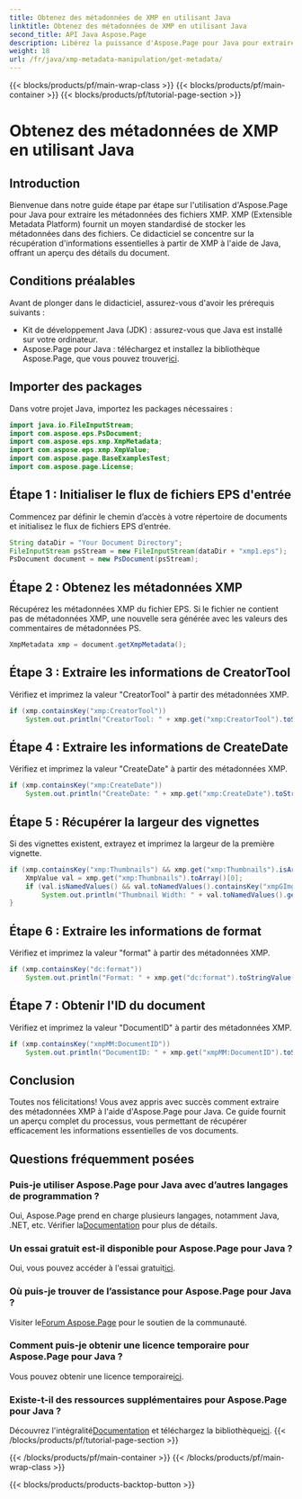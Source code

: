 ```yaml
---
title: Obtenez des métadonnées de XMP en utilisant Java
linktitle: Obtenez des métadonnées de XMP en utilisant Java
second_title: API Java Aspose.Page
description: Libérez la puissance d'Aspose.Page pour Java pour extraire sans effort les métadonnées XMP. Améliorez l’analyse des documents avec notre guide étape par étape !
weight: 18
url: /fr/java/xmp-metadata-manipulation/get-metadata/
---
```


{{< blocks/products/pf/main-wrap-class >}}
{{< blocks/products/pf/main-container >}}
{{< blocks/products/pf/tutorial-page-section >}}

# Obtenez des métadonnées de XMP en utilisant Java

## Introduction
Bienvenue dans notre guide étape par étape sur l'utilisation d'Aspose.Page pour Java pour extraire les métadonnées des fichiers XMP. XMP (Extensible Metadata Platform) fournit un moyen standardisé de stocker les métadonnées dans des fichiers. Ce didacticiel se concentre sur la récupération d'informations essentielles à partir de XMP à l'aide de Java, offrant un aperçu des détails du document.
## Conditions préalables
Avant de plonger dans le didacticiel, assurez-vous d'avoir les prérequis suivants :
- Kit de développement Java (JDK) : assurez-vous que Java est installé sur votre ordinateur.
-  Aspose.Page pour Java : téléchargez et installez la bibliothèque Aspose.Page, que vous pouvez trouver[ici](https://releases.aspose.com/page/java/).
## Importer des packages
Dans votre projet Java, importez les packages nécessaires :
```java
import java.io.FileInputStream;
import com.aspose.eps.PsDocument;
import com.aspose.eps.xmp.XmpMetadata;
import com.aspose.eps.xmp.XmpValue;
import com.aspose.page.BaseExamplesTest;
import com.aspose.page.License;
```
## Étape 1 : Initialiser le flux de fichiers EPS d'entrée
Commencez par définir le chemin d’accès à votre répertoire de documents et initialisez le flux de fichiers EPS d’entrée.
```java
String dataDir = "Your Document Directory";
FileInputStream psStream = new FileInputStream(dataDir + "xmp1.eps");
PsDocument document = new PsDocument(psStream);
```
## Étape 2 : Obtenez les métadonnées XMP
Récupérez les métadonnées XMP du fichier EPS. Si le fichier ne contient pas de métadonnées XMP, une nouvelle sera générée avec les valeurs des commentaires de métadonnées PS.
```java
XmpMetadata xmp = document.getXmpMetadata();
```
## Étape 3 : Extraire les informations de CreatorTool
Vérifiez et imprimez la valeur "CreatorTool" à partir des métadonnées XMP.
```java
if (xmp.containsKey("xmp:CreatorTool"))
    System.out.println("CreatorTool: " + xmp.get("xmp:CreatorTool").toStringValue());
```
## Étape 4 : Extraire les informations de CreateDate
Vérifiez et imprimez la valeur "CreateDate" à partir des métadonnées XMP.
```java
if (xmp.containsKey("xmp:CreateDate"))
    System.out.println("CreateDate: " + xmp.get("xmp:CreateDate").toStringValue());
```
## Étape 5 : Récupérer la largeur des vignettes
Si des vignettes existent, extrayez et imprimez la largeur de la première vignette.
```java
if (xmp.containsKey("xmp:Thumbnails") && xmp.get("xmp:Thumbnails").isArray()) {
    XmpValue val = xmp.get("xmp:Thumbnails").toArray()[0];
    if (val.isNamedValues() && val.toNamedValues().containsKey("xmpGImg:width"))
        System.out.println("Thumbnail Width: " + val.toNamedValues().get("xmpGImg:width").toInteger());
}
```
## Étape 6 : Extraire les informations de format
Vérifiez et imprimez la valeur "format" à partir des métadonnées XMP.
```java
if (xmp.containsKey("dc:format"))
    System.out.println("Format: " + xmp.get("dc:format").toStringValue());
```
## Étape 7 : Obtenir l'ID du document
Vérifiez et imprimez la valeur "DocumentID" à partir des métadonnées XMP.
```java
if (xmp.containsKey("xmpMM:DocumentID"))
    System.out.println("DocumentID: " + xmp.get("xmpMM:DocumentID").toStringValue());
```
## Conclusion
Toutes nos félicitations! Vous avez appris avec succès comment extraire des métadonnées XMP à l'aide d'Aspose.Page pour Java. Ce guide fournit un aperçu complet du processus, vous permettant de récupérer efficacement les informations essentielles de vos documents.
## Questions fréquemment posées
### Puis-je utiliser Aspose.Page pour Java avec d’autres langages de programmation ?
 Oui, Aspose.Page prend en charge plusieurs langages, notamment Java, .NET, etc. Vérifier la[Documentation](https://reference.aspose.com/page/java/) pour plus de détails.
### Un essai gratuit est-il disponible pour Aspose.Page pour Java ?
 Oui, vous pouvez accéder à l'essai gratuit[ici](https://releases.aspose.com/).
### Où puis-je trouver de l’assistance pour Aspose.Page pour Java ?
 Visiter le[Forum Aspose.Page](https://forum.aspose.com/c/page/39) pour le soutien de la communauté.
### Comment puis-je obtenir une licence temporaire pour Aspose.Page pour Java ?
 Vous pouvez obtenir une licence temporaire[ici](https://purchase.aspose.com/temporary-license/).
### Existe-t-il des ressources supplémentaires pour Aspose.Page pour Java ?
 Découvrez l'intégralité[Documentation](https://reference.aspose.com/page/java/) et téléchargez la bibliothèque[ici](https://releases.aspose.com/page/java/).
{{< /blocks/products/pf/tutorial-page-section >}}

{{< /blocks/products/pf/main-container >}}
{{< /blocks/products/pf/main-wrap-class >}}

{{< blocks/products/products-backtop-button >}}
